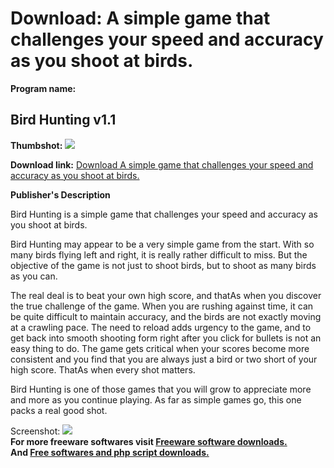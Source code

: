 # Download: A simple game that challenges your speed and accuracy as you shoot at birds.

**Program name:**

## Bird Hunting v1.1

  
**Thumbshot:** ![](http://www.freewarefiles.com/screenshot/birdhunting_screen_md.gif)   
  
**Download link:** [Download A simple game that challenges your speed and accuracy as you shoot at birds.](http://freesoftwares.boysofts.com/Bird-Hunting-V_program_25411.html)  
  


**Publisher's Description**  
  


Bird Hunting is a simple game that challenges your speed and accuracy as you shoot at birds. 

Bird Hunting may appear to be a very simple game from the start. With so many birds flying left and right, it is really rather difficult to miss. But the objective of the game is not just to shoot birds, but to shoot as many birds as you can. 

The real deal is to beat your own high score, and thatAs when you discover the true challenge of the game. When you are rushing against time, it can be quite difficult to maintain accuracy, and the birds are not exactly moving at a crawling pace. The need to reload adds urgency to the game, and to get back into smooth shooting form right after you click for bullets is not an easy thing to do. The game gets critical when your scores become more consistent and you find that you are always just a bird or two short of your high score. ThatAs when every shot matters. 

Bird Hunting is one of those games that you will grow to appreciate more and more as you continue playing. As far as simple games go, this one packs a real good shot. 

  
  
Screenshot: ![](http://www.freewarefiles.com/screenshot/birdhunting_screen.gif)   
**For more freeware softwares visit [Freeware software downloads.](http://freesoftwares.boysofts.com/)**   
**And [Free softwares and php script downloads.](http://www.boysofts.com/)**
